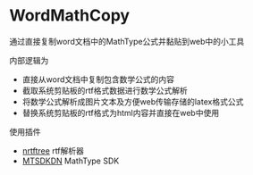 # WordMathCopy

通过直接复制word文档中的MathType公式并黏贴到web中的小工具

内部逻辑为
- 直接从word文档中复制包含数学公式的内容
- 截取系统剪贴板的rtf格式数据进行数学公式解析
- 将数学公式解析成图片文本及方便web传输存储的latex格式公式
- 替换系统剪贴板的rtf格式为html内容并直接在web中使用

使用插件
- [nrtftree](https://github.com/sgolivernet/nrtftree) rtf解析器
- [MTSDKDN](http://www.dessci.com/en/reference/sdk/) MathType SDK
